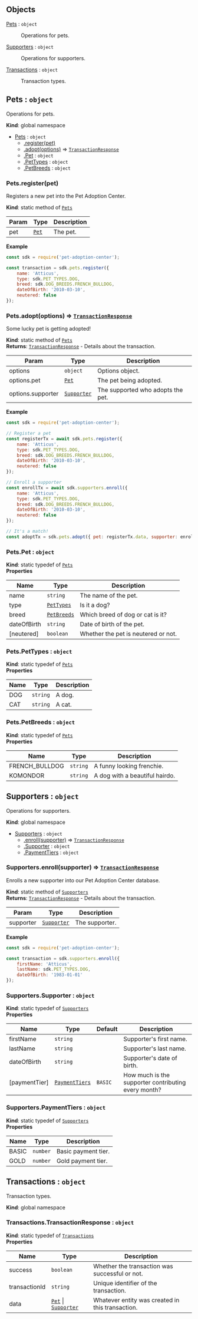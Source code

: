 ## Objects

<dl>
<dt><a href="#Pets">Pets</a> : <code>object</code></dt>
<dd><p>Operations for pets.</p>
</dd>
<dt><a href="#Supporters">Supporters</a> : <code>object</code></dt>
<dd><p>Operations for supporters.</p>
</dd>
<dt><a href="#Transactions">Transactions</a> : <code>object</code></dt>
<dd><p>Transaction types.</p>
</dd>
</dl>

<a name="Pets"></a>

## Pets : <code>object</code>
Operations for pets.

**Kind**: global namespace  

* [Pets](#Pets) : <code>object</code>
    * [.register(pet)](#Pets.register)
    * [.adopt(options)](#Pets.adopt) ⇒ [<code>TransactionResponse</code>](#Transactions.TransactionResponse)
    * [.Pet](#Pets.Pet) : <code>object</code>
    * [.PetTypes](#Pets.PetTypes) : <code>object</code>
    * [.PetBreeds](#Pets.PetBreeds) : <code>object</code>

<a name="Pets.register"></a>

### Pets.register(pet)
Registers a new pet into the Pet Adoption Center.

**Kind**: static method of [<code>Pets</code>](#Pets)  

| Param | Type | Description |
| --- | --- | --- |
| pet | [<code>Pet</code>](#Pets.Pet) | The pet. |

**Example**  
```js
const sdk = require('pet-adoption-center');

const transaction = sdk.pets.register({
    name: 'Atticus',
    type: sdk.PET_TYPES.DOG,
    breed: sdk.DOG_BREEDS.FRENCH_BULLDOG,
    dateOfBirth: '2010-03-10',
    neutered: false
});
```
<a name="Pets.adopt"></a>

### Pets.adopt(options) ⇒ [<code>TransactionResponse</code>](#Transactions.TransactionResponse)
Some lucky pet is getting adopted!

**Kind**: static method of [<code>Pets</code>](#Pets)  
**Returns**: [<code>TransactionResponse</code>](#Transactions.TransactionResponse) - Details about the transaction.  

| Param | Type | Description |
| --- | --- | --- |
| options | <code>object</code> | Options object. |
| options.pet | [<code>Pet</code>](#Pets.Pet) | The pet being adopted. |
| options.supporter | [<code>Supporter</code>](#Supporters.Supporter) | The supported who adopts the pet. |

**Example**  
```js
const sdk = require('pet-adoption-center');

// Register a pet
const registerTx = await sdk.pets.register({
    name: 'Atticus',
    type: sdk.PET_TYPES.DOG,
    breed: sdk.DOG_BREEDS.FRENCH_BULLDOG,
    dateOfBirth: '2010-03-10',
    neutered: false
});

// Enroll a supporter
const enrollTx = await sdk.supporters.enroll({
    name: 'Atticus',
    type: sdk.PET_TYPES.DOG,
    breed: sdk.DOG_BREEDS.FRENCH_BULLDOG,
    dateOfBirth: '2010-03-10',
    neutered: false
});

// It's a match!
const adoptTx = sdk.pets.adopt({ pet: registerTx.data, supporter: enrollTx.data });
```
<a name="Pets.Pet"></a>

### Pets.Pet : <code>object</code>
**Kind**: static typedef of [<code>Pets</code>](#Pets)  
**Properties**

| Name | Type | Description |
| --- | --- | --- |
| name | <code>string</code> | The name of the pet. |
| type | [<code>PetTypes</code>](#Pets.PetTypes) | Is it a dog? |
| breed | [<code>PetBreeds</code>](#Pets.PetBreeds) | Which breed of dog or cat is it? |
| dateOfBirth | <code>string</code> | Date of birth of the pet. |
| [neutered] | <code>boolean</code> | Whether the pet is neutered or not. |

<a name="Pets.PetTypes"></a>

### Pets.PetTypes : <code>object</code>
**Kind**: static typedef of [<code>Pets</code>](#Pets)  
**Properties**

| Name | Type | Description |
| --- | --- | --- |
| DOG | <code>string</code> | A dog. |
| CAT | <code>string</code> | A cat. |

<a name="Pets.PetBreeds"></a>

### Pets.PetBreeds : <code>object</code>
**Kind**: static typedef of [<code>Pets</code>](#Pets)  
**Properties**

| Name | Type | Description |
| --- | --- | --- |
| FRENCH_BULLDOG | <code>string</code> | A funny looking frenchie. |
| KOMONDOR | <code>string</code> | A dog with a beautiful hairdo. |

<a name="Supporters"></a>

## Supporters : <code>object</code>
Operations for supporters.

**Kind**: global namespace  

* [Supporters](#Supporters) : <code>object</code>
    * [.enroll(supporter)](#Supporters.enroll) ⇒ [<code>TransactionResponse</code>](#Transactions.TransactionResponse)
    * [.Supporter](#Supporters.Supporter) : <code>object</code>
    * [.PaymentTiers](#Supporters.PaymentTiers) : <code>object</code>

<a name="Supporters.enroll"></a>

### Supporters.enroll(supporter) ⇒ [<code>TransactionResponse</code>](#Transactions.TransactionResponse)
Enrolls a new supporter into our Pet Adoption Center database.

**Kind**: static method of [<code>Supporters</code>](#Supporters)  
**Returns**: [<code>TransactionResponse</code>](#Transactions.TransactionResponse) - Details about the transaction.  

| Param | Type | Description |
| --- | --- | --- |
| supporter | [<code>Supporter</code>](#Supporters.Supporter) | The supporter. |

**Example**  
```js
const sdk = require('pet-adoption-center');

const transaction = sdk.supporters.enroll({
    firstName: 'Atticus',
    lastName: sdk.PET_TYPES.DOG,
    dateOfBirth: '1983-01-01'
});
```
<a name="Supporters.Supporter"></a>

### Supporters.Supporter : <code>object</code>
**Kind**: static typedef of [<code>Supporters</code>](#Supporters)  
**Properties**

| Name | Type | Default | Description |
| --- | --- | --- | --- |
| firstName | <code>string</code> |  | Supporter's first name. |
| lastName | <code>string</code> |  | Supporter's last name. |
| dateOfBirth | <code>string</code> |  | Supporter's date of birth. |
| [paymentTier] | [<code>PaymentTiers</code>](#Supporters.PaymentTiers) | <code>BASIC</code> | How much is the supporter contributing every month? |

<a name="Supporters.PaymentTiers"></a>

### Supporters.PaymentTiers : <code>object</code>
**Kind**: static typedef of [<code>Supporters</code>](#Supporters)  
**Properties**

| Name | Type | Description |
| --- | --- | --- |
| BASIC | <code>number</code> | Basic payment tier. |
| GOLD | <code>number</code> | Gold payment tier. |

<a name="Transactions"></a>

## Transactions : <code>object</code>
Transaction types.

**Kind**: global namespace  
<a name="Transactions.TransactionResponse"></a>

### Transactions.TransactionResponse : <code>object</code>
**Kind**: static typedef of [<code>Transactions</code>](#Transactions)  
**Properties**

| Name | Type | Description |
| --- | --- | --- |
| success | <code>boolean</code> | Whether the transaction was successful or not. |
| transactionId | <code>string</code> | Unique identifier of the transaction. |
| data | [<code>Pet</code>](#Pets.Pet) \| [<code>Supporter</code>](#Supporters.Supporter) | Whatever entity was created in this transaction. |

